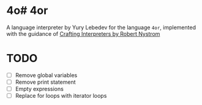 # 4o# 4or

A language interpreter by Yury Lebedev for the language `4or`, implemented with the guidance of [Crafting Interpreters by Robert Nystrom](https://craftinginterpreters.com/)

# TODO
- [ ] Remove global variables
- [ ] Remove print statement
- [ ] Empty expressions
- [ ] Replace for loops with iterator loops 
